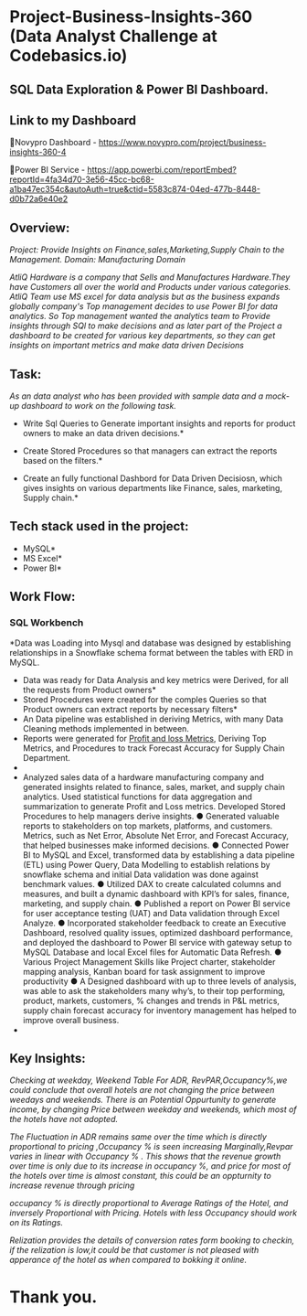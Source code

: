 # Project-Business-Insights-360 (Data Analyst Challenge at Codebasics.io)
## SQL Data Exploration & Power BI Dashboard.

## Link to my Dashboard
🔷Novypro Dashboard - https://www.novypro.com/project/business-insights-360-4

🔷Power BI Service  - https://app.powerbi.com/reportEmbed?reportId=4fa34d70-3e56-45cc-bc68-a1ba47ec354c&autoAuth=true&ctid=5583c874-04ed-477b-8448-d0b72a6e40e2

## Overview:
*Project: Provide Insights on Finance,sales,Marketing,Supply Chain to the Management.*
*Domain: Manufacturing Domain*

*AtliQ Hardware is a company that Sells and Manufactures Hardware.They have Customers all over the world and Products under various categories.
AtliQ Team use MS excel for data analysis but as the business expands globally company's Top management decides to use Power BI for data analytics.
So Top management wanted the analytics team to Provide insights through SQl to make decisions and as later part of the Project a dashboard to be created for various key departments, so they can get insights on  important metrics and make data driven Decisions*


 ## Task:

*As an data analyst who has been provided with sample data and a mock-up dashboard to work on the following task.*

* Write Sql Queries to Generate important insights and reports for product owners to make an data driven decisions.*

* Create Stored Procedures so that managers can extract the reports based on the filters.*

* Create an fully functional Dashbord for Data Driven Decisiosn, which gives insights on various departments like Finance, sales, marketing, Supply chain.*


## Tech stack used in the project:

* MySQL*
* MS Excel*
* Power BI*

## Work Flow:
### SQL Workbench

*Data was Loading into Mysql and database was designed by establishing relationships in a Snowflake schema format between the tables with ERD in MySQL.

* Data was ready for Data Analysis and key metrics were Derived, for all the requests from Product owners*
* Stored Procedures were created for the comples Queries so that Product owners can extract  reports by necessary filters*
* An Data pipeline was established in deriving Metrics, with many Data Cleaning methods implemented in between.
* Reports were generated for [Profit and loss Metrics](), Deriving Top Metrics, and Procedures to track Forecast Accuracy for Supply Chain Department.
* 
* Analyzed sales data of a hardware manufacturing company and generated insights related to finance, sales, market, and supply chain analytics.  Used statistical functions for data aggregation and summarization to generate Profit and Loss metrics. Developed Stored Procedures to help managers derive insights.
●	Generated valuable reports to stakeholders on top markets, platforms, and customers. Metrics, such as Net Error, Absolute Net Error, and Forecast Accuracy, that helped businesses make informed decisions.
●	Connected Power BI to MySQL and Excel, transformed data by establishing a data pipeline (ETL) using Power Query, Data Modelling to establish relations by snowflake schema and initial Data validation was done against benchmark values.
●	Utilized DAX to create calculated columns and measures, and built a dynamic dashboard with KPI’s for sales, finance, marketing, and supply chain.
●	Published a report on Power BI service for user acceptance testing (UAT) and Data validation through Excel Analyze.
●	Incorporated stakeholder feedback to create an Executive Dashboard, resolved quality issues, optimized dashboard performance, and deployed the dashboard to Power BI service with gateway setup to MySQL Database and local Excel files for Automatic Data Refresh. 
●	Various Project Management Skills like Project charter, stakeholder mapping analysis, Kanban board for task assignment to improve productivity
●	A Designed dashboard with up to three levels of analysis, was able to ask the stakeholders many why’s, to their top performing, product, markets, customers, % changes and trends in P&L metrics, supply chain forecast accuracy for inventory management has helped to improve overall business.
*



## Key Insights:

*Checking at weekday, Weekend Table For ADR, RevPAR,Occupancy%,we could conclude that overall hotels are not changing the price between weedays and weekends.
There is an Potential Oppurtunity to generate income, by changing Price between weekday and weekends, which most of the hotels have not adopted.*

*The Fluctuation in ADR remains same over the time which is directly proportional to pricing ,Occupancy % is seen increasing Marginally,Revpar varies in linear with Occupancy % . This shows that the revenue growth over time is only due to its increase in occupancy %, and price for most of the hotels over time is almost constant, this could be an oppturnity to increase revenue through pricing*

*occupancy %  is directly proportional to Average Ratings of the Hotel, and inversely Proportional with Pricing. Hotels with less Occupancy should work on its Ratings.*

*Relization provides the details of conversion rates form booking to checkin, if the relization is low,it could be that customer is not pleased with apperance of the hotel as when compared to bokking it online.*


# Thank you.
